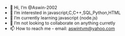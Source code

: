 - 👋 Hi, I’m @Aswin-2002
- 👀 I’m interested in javascript,C,C++,SQL,Python,HTML
- 🌱 I’m currently learning javascript (node.js)
- 💞️ I’m not looking to collaborate on anything curretly
- 📫 How to reach me -
                       email: aswintvm@yahoo.com
<!---
Aswin-2002/Aswin-2002 is a ✨ special ✨ repository because its `README.md` (this file) appears on your GitHub profile.
You can click the Preview link to take a look at your changes.
--->
